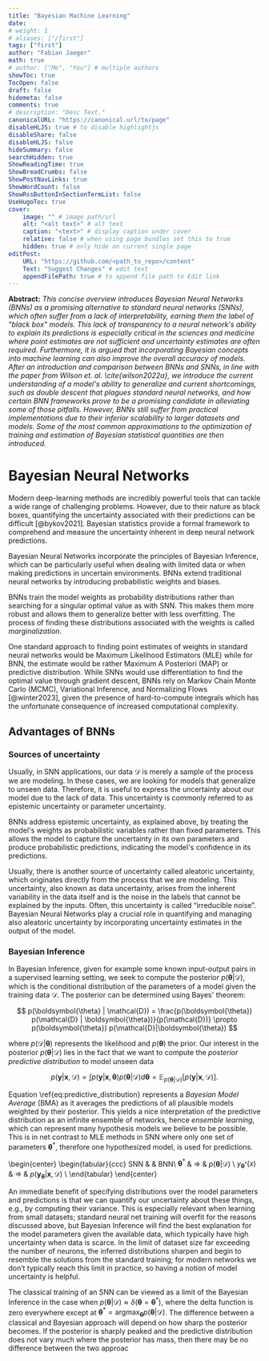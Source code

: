 ```yaml
---
title: "Bayesian Machine Learning"
date: 
# weight: 1
# aliases: ["/first"]
tags: ["first"]
author: "Fabian Jaeger"
math: true
# author: ["Me", "You"] # multiple authors
showToc: true
TocOpen: false
draft: false
hidemeta: false
comments: true
# description: "Desc Text."
canonicalURL: "https://canonical.url/to/page"
disableHLJS: true # to disable highlightjs
disableShare: false
disableHLJS: false
hideSummary: false
searchHidden: true
ShowReadingTime: true
ShowBreadCrumbs: false
ShowPostNavLinks: true
ShowWordCount: false
ShowRssButtonInSectionTermList: false
UseHugoToc: true
cover:
    image: "" # image path/url
    alt: "<alt text>" # alt text
    caption: "<text>" # display caption under cover
    relative: false # when using page bundles set this to true
    hidden: true # only hide on current single page
editPost:
    URL: "https://github.com/<path_to_repo>/content"
    Text: "Suggest Changes" # edit text
    appendFilePath: true # to append file path to Edit link
---
```



**Abstract:**
*This concise overview introduces Bayesian Neural Networks (BNNs) as a promising alternative to standard neural networks (SNNs), which often suffer from a lack of interpretability, earning them the label of "black box" models. This lack of transparency to a neural network's ability to explain its predictions is especially critical in the sciences and medicine where point estimates are not sufficient and uncertainty estimates are often required. Furthermore, it is argued that incorporating Bayesian concepts into machine learning can also improve the overall accuracy of models. After an introduction and comparison between BNNs and SNNs, in line with the paper from Wilson et. al. \cite{wilson2022a}, we introduce the current understanding of a model's ability to generalize and current shortcomings, such as double descent that plagues standard neural networks, and how certain BNN frameworks prove to be a promising candidate in alleviating some of those pitfalls. However, BNNs still suffer from practical implementations due to their inferior scalability to larger datasets and models. Some of the most common approximations to the optimization of training and estimation of Bayesian statistical quantities are then introduced.*


# Bayesian Neural Networks

Modern deep-learning methods are incredibly powerful tools that can tackle a wide range of challenging problems. However, due to their nature as black boxes, quantifying the uncertainty associated with their predictions can be difficult [@bykov2021]. Bayesian statistics provide a formal framework to comprehend and measure the uncertainty inherent in deep neural network predictions.

Bayesian Neural Networks incorporate the principles of Bayesian Inference, which can be particularly useful when dealing with limited data or when making predictions in uncertain environments. BNNs extend traditional neural networks by introducing probabilistic weights and biases.

BNNs train the model weights as probability distributions rather than searching for a singular optimal value as with SNN. This makes them more robust and allows them to generalize better with less overfitting. The process of finding these distributions associated with the weights is called *marginalization*.

One standard approach to finding point estimates of weights in standard neural networks would be Maximum Likelihood Estimators (MLE) while for BNN, the estimate would be rather Maximum A Posteriori (MAP) or predictive distribution. While SNNs would use differentiation to find the optimal value through gradient descent, BNNs rely on Markov Chain Monte Carlo (MCMC), Variational Inference, and Normalizing Flows [@winter2023], given the presence of hard-to-compute integrals which has the unfortunate consequence of increased computational complexity.

## Advantages of BNNs

### Sources of uncertainty

Usually, in SNN applications, our data $\mathcal{D}$ is merely a sample of the process we are modeling. In these cases, we are looking for models that generalize to unseen data. Therefore, it is useful to express the uncertainty about our model due to the lack of data. This uncertainty is commonly referred to as epistemic uncertainty or parameter uncertainty.

BNNs address epistemic uncertainty, as explained above, by treating the model's weights as probabilistic variables rather than fixed parameters. This allows the model to capture the uncertainty in its own parameters and produce probabilistic predictions, indicating the model's confidence in its predictions.

Usually, there is another source of uncertainty called aleatoric uncertainty, which originates directly from the process that we are modeling. This uncertainty, also known as data uncertainty, arises from the inherent variability in the data itself and is the noise in the labels that cannot be explained by the inputs. Often, this uncertainty is called “irreducible noise”. Bayesian Neural Networks play a crucial role in quantifying and managing also aleatoric uncertainty by incorporating uncertainty estimates in the output of the model.

### Bayesian Inference

In Bayesian Inference, given for example some known input-output pairs in a supervised learning setting, we seek to compute the posterior $p(\boldsymbol{\theta}|\mathcal{D})$, which is the conditional distribution of the parameters of a model given the training data $\mathcal{D}$. The posterior can be determined using Bayes' theorem:


$$
p(\boldsymbol{\theta} | \mathcal{D}) = \frac{p(\boldsymbol{\theta}) p(\mathcal{D} | \boldsymbol{\theta})}{p(\mathcal{D})} \propto p(\boldsymbol{\theta}) p(\mathcal{D}|\boldsymbol{\theta})
$$

where $p(\mathcal{D}|\boldsymbol{\theta})$ represents the likelihood and $p(\boldsymbol{\theta})$ the prior.
Our interest in the posterior $p(\boldsymbol{\theta}|\mathcal{D})$ lies in the fact that we want to compute the *posterior predictive distribution* to model unseen data

$$
p(\boldsymbol{y}|\boldsymbol{x},\mathcal{D}) = \int p(\boldsymbol{y}|\boldsymbol{x}, \boldsymbol{\theta} ) p(\boldsymbol{\theta}|\mathcal{D})d\boldsymbol{\theta}= \mathbb{E}_{p(\boldsymbol{\theta}|\mathcal{D})}\left[ p(\boldsymbol{y}|\boldsymbol{x},\mathcal{D}) \right].
$$

Equation \ref{eq:predictive_distribution} represents a *Bayesian Model Average* (BMA) as it averages the predictions of all plausible models weighted by their posterior. This yields a nice interpretation of the predictive distribution as an infinite ensemble of networks, hence *ensemble learning*, which can represent many hypothesis models we believe to be possible. This is in net contrast to MLE methods in SNN where only one set of parameters $\boldsymbol{\theta}^*$, therefore one hypothesized model, is used for predictions.

\begin{center}
\begin{tabular}{ccc}
SNN & & BNN\\
$\boldsymbol{\theta}^*$ & $\Rightarrow$ & $p(\boldsymbol{\theta}|\mathcal{D})$ \\
$y_{\boldsymbol{\theta}^*}(x)$ & $\Rightarrow$ &  $p(\boldsymbol{y}_{\boldsymbol{\theta}}|\boldsymbol{x},\mathcal{D})$ \\
\end{tabular}
\end{center}

An immediate benefit of specifying distributions over the model parameters and predictions is that we can quantify our uncertainty about these things, e.g., by computing their variance. This is especially relevant when learning from small datasets; standard neural net training will overfit for the reasons discussed above, but Bayesian Inference will find the best explanation for the model parameters given the available data, which typically have high uncertainty when data is scarce. In the limit of dataset size far exceeding the number of neurons, the inferred distributions sharpen and begin to resemble the solutions from the standard training; for modern networks we don’t typically reach this limit in practice, so having a notion of model uncertainty is helpful.

The classical training of an SNN can be viewed as a limit of the Bayesian Inference in the case when $p(\boldsymbol{\theta}|\mathcal{D})\approx \delta(\boldsymbol{\theta}=\boldsymbol{\theta}^*)$, where the delta function is zero everywhere except at $\boldsymbol{\theta}^*=\text{argmax}_{\boldsymbol{\theta}}p(\boldsymbol{\theta}|\mathcal{D})$. The difference between a classical and Bayesian approach will depend on how sharp the posterior becomes. If the posterior is sharply peaked and the predictive distribution does not vary much where the posterior has mass, then there may be no difference between the two approac
